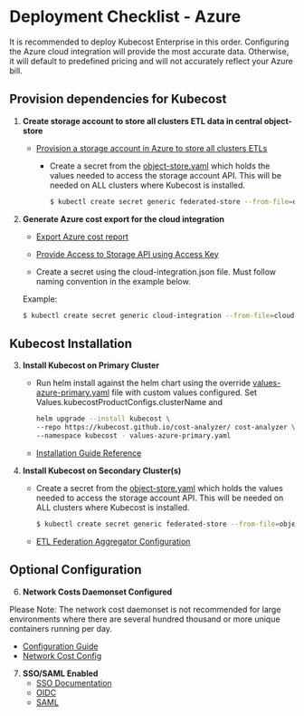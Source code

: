 # Deployment Checklist - Azure

It is recommended to deploy Kubecost Enterprise in this order. Configuring the Azure cloud integration will provide the most accurate data. Otherwise, it will default to predefined pricing and will not accurately reflect your Azure bill.

## Provision dependencies for Kubecost

1. **Create storage account to store all clusters ETL data in central object-store**

   - [Provision a storage account in Azure to store all clusters ETLs](https://docs.kubecost.com/install-and-configure/install/multi-cluster/long-term-storage-configuration/long-term-storage-azure)
     
     - Create a secret from the [object-store.yaml](/azure/object-store.yaml) which holds the values needed to access the storage account API. This will be needed on ALL clusters where Kubecost is installed.

       ```bash
       $ kubectl create secret generic federated-store --from-file=object-store.yaml -n kubecost
       ```

2. **Generate Azure cost export for the cloud integration**

   - [Export Azure cost report](https://docs.kubecost.com/install-and-configure/install/cloud-integration/azure-out-of-cluster#step-1-export-azure-cost-report)

   - [Provide Access to Storage API using Access Key](/azure/cloud-integration.json)

   - Create a secret using the cloud-integration.json file. Must follow naming convention in the example below.

   Example:

   ```bash
   $ kubectl create secret generic cloud-integration --from-file=cloud-integration.json -n kubecost
   ```


## Kubecost Installation
3. **Install Kubecost on Primary Cluster**  

   - Run helm install against the helm chart using the override [values-azure-primary.yaml](/azure/values-azure-primary.yaml) file with custom values configured. Set Values.kubecostProductConfigs.clusterName and 

       ```bash
       helm upgrade --install kubecost \
       --repo https://kubecost.github.io/cost-analyzer/ cost-analyzer \
       --namespace kubecost - values-azure-primary.yaml
       ```

   - [Installation Guide Reference](https://docs.kubecost.com/install-and-configure/install)  


5. **Install Kubecost on Secondary Cluster(s)**  

    - Create a secret from the [object-store.yaml](/azure/object-store.yaml) which holds the values needed to access the storage account API. This will be needed on ALL clusters where Kubecost is installed.

       ```bash
       $ kubectl create secret generic federated-store --from-file=object-store.yaml -n kubecost
       ```

   - [ETL Federation Aggregator Configuration](/azure/secondary-cluster.yaml)

## Optional Configuration
6. **Network Costs Daemonset Configured** 

Please Note: The network cost daemonset is not recommended for large environments where there are several hundred thousand or more unique containers running per day. 

   - [Configuration Guide](https://docs.kubecost.com/install-and-configure/advanced-configuration/network-costs-configuration)
   - [Network Cost Config](/azure/network-costs-enabled.yaml)

7. **SSO/SAML Enabled**
   - [SSO Documentation](https://docs.kubecost.com/install-and-configure/install/getting-started#sso-saml-rbac-oidc)
   - [OIDC](/custom/oidc-rbac.yaml)
   - [SAML](/custom/saml-rbac-enabled.yaml)
